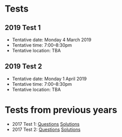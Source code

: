 # Tests

## 2019 Test 1

- Tentative date: Monday 4 March 2019
- Tentative time: 7:00–8:30pm
- Tentative location: TBA

## 2019 Test 2

- Tentative date: Monday 1 April 2019
- Tentative time: 7:00–8:30pm
- Tentative location: TBA

# Tests from previous years

- 2017 Test 1: [Questions](2017/3at1_2017.pdf) [Solutions](2017/3at1s_2017.pdf)
- 2017 Test 2: [Questions](2017/3at2_2017.pdf) [Solutions](2017/3at2s_2017.pdf)
